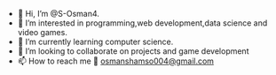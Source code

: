 - 👋 Hi, I’m @S-Osman4.
- 👀 I’m interested in programming,web development,data science and video games.
- 🌱 I’m currently learning computer science.
- 💞️ I’m looking to collaborate on projects and game development
- 📫 How to reach me :email: osmanshamso004@gmail.com

<!---
S-Osman4/S-Osman4 is a ✨ special ✨ repository because its `README.md` (this file) appears on your GitHub profile.
You can click the Preview link to take a look at your changes.
--->
